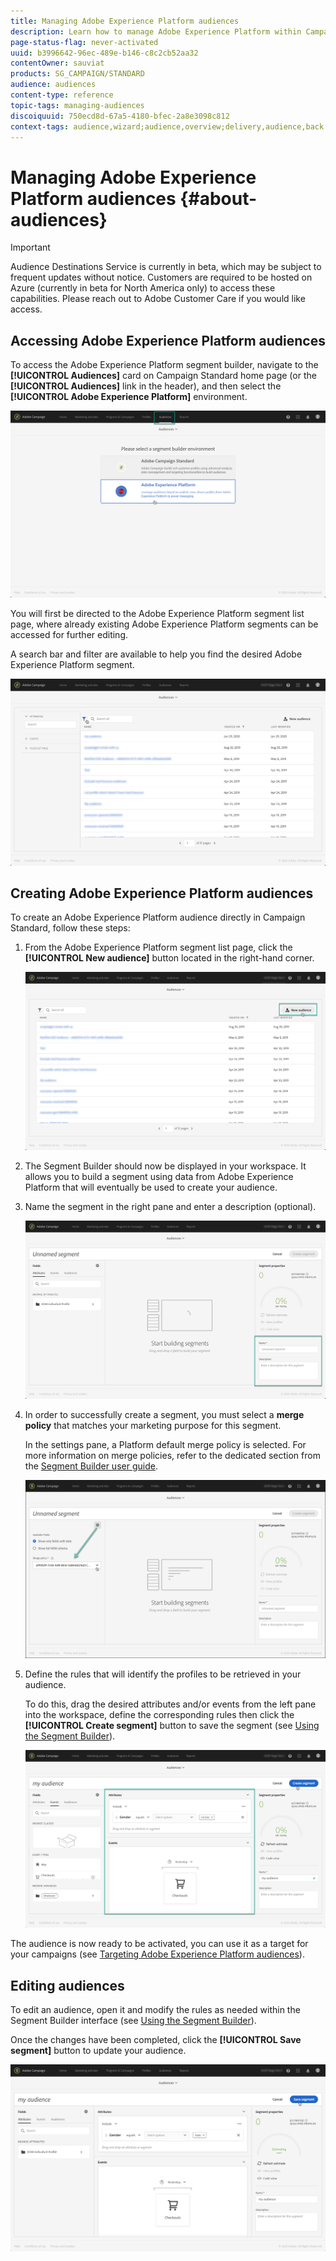 ```yaml
---
title: Managing Adobe Experience Platform audiences
description: Learn how to manage Adobe Experience Platform within Campaign Standard.
page-status-flag: never-activated
uuid: b3996642-96ec-489e-b146-c8c2cb52aa32
contentOwner: sauviat
products: SG_CAMPAIGN/STANDARD
audience: audiences
content-type: reference
topic-tags: managing-audiences
discoiquuid: 750ecd8d-67a5-4180-bfec-2a8e3098c812
context-tags: audience,wizard;audience,overview;delivery,audience,back
---
```


# Managing Adobe Experience Platform audiences {#about-audiences}

>[!IMPORTANT]
>
>Audience Destinations Service is currently in beta, which may be subject to frequent updates without notice. Customers are required to be hosted on Azure (currently in beta for North America only) to access these capabilities. Please reach out to Adobe Customer Care if you would like access.

## Accessing Adobe Experience Platform audiences

To access the Adobe Experience Platform segment builder, navigate to the **[!UICONTROL Audiences]** card on Campaign Standard home page (or the **[!UICONTROL Audiences]** link in the header), and then select the **[!UICONTROL Adobe Experience Platform]** environment.

![](assets/aep_audiences_access.png)

You will first be directed to the Adobe Experience Platform segment list page, where already existing Adobe Experience Platform segments can be accessed for further editing.

A search bar and filter are available to help you find the desired Adobe Experience Platform segment.

![](assets/aep_audiences_list.png)

## Creating Adobe Experience Platform audiences

To create an Adobe Experience Platform audience directly in Campaign Standard, follow these steps:

1. From the Adobe Experience Platform segment list page, click the **[!UICONTROL New audience]** button located in the right-hand corner.

    ![](assets/aep_audiences_creation_create.png)

1. The Segment Builder should now be displayed in your workspace. It allows you to build a segment using data from Adobe Experience Platform that will eventually be used to create your audience.

1. Name the segment in the right pane and enter a description (optional).

    ![](assets/aep_audiences_creation_edit_name.png)

1. In order to successfully create a segment, you must select a **merge policy** that matches your marketing purpose for this segment.

    In the settings pane, a Platform default merge policy is selected. For more information on merge policies, refer to the dedicated section from the [Segment Builder user guide](https://docs.adobe.com/content/help/en/experience-platform/segmentation/ui/overview.html).

    ![](assets/aep_audiences_mergepolicy.png)

1. Define the rules that will identify the profiles to be retrieved in your audience.

    To do this, drag the desired attributes and/or events from the left pane into the workspace, define the corresponding rules then click the **[!UICONTROL Create segment]** button to save the segment (see [Using the Segment Builder](../../audiences/using/aep-using-segment-builder.md)).

    ![](assets/aep_audiences_creation_query.png)

The audience is now ready to be activated, you can use it as a target for your campaigns (see [Targeting Adobe Experience Platform audiences](../../automating/using/aep-targeting-audiences.md)).

## Editing audiences

To edit an audience, open it and modify the rules as needed within the Segment Builder interface (see [Using the Segment Builder](../../audiences/using/aep-using-segment-builder.md)).

Once the changes have been completed, click the **[!UICONTROL Save segment]** button to update your audience.

![](assets/aep_audiences_editing.png)
